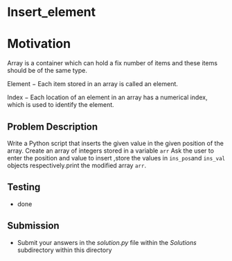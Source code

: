 # Insert_element 

# Motivation
Array is a container which can hold a fix number of items and these items should be of the same type.

Element − Each item stored in an array is called an element.

Index − Each location of an element in an array has a numerical index, which is used to identify the element.

## Problem Description 
Write a Python script that inserts the given value in the given position of the array.
Create an array of integers stored in a variable `arr` 
Ask the user to enter the position and value to insert ,store the values in `ins_pos`and
`ins_val` objects respectively.print the modified array `arr`.

## Testing
* done

## Submission
* Submit your answers in the *solution.py* file within the *Solutions* subdirectory within this directory